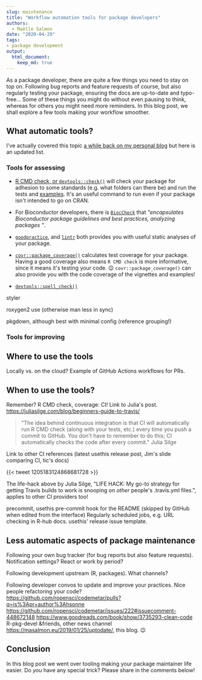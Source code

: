 ```yaml
---
slug: maintenance
title: "Workflow automation tools for package developers"
authors:
  - Maëlle Salmon
date: "2020-04-29"
tags:
- package development
output: 
  html_document:
    keep_md: true
---
```


As a package developer, there are quite a few things you need to stay on top on.
Following bug reports and feature requests of course, but also regularly testing your package, ensuring the docs are up-to-date and typo-free...
Some of these things you might do without even pausing to think, whereas for others you might need more reminders.
In this blog post, we shall explore a few tools making your workflow smoother.

## What automatic tools?

I've actually covered this topic [a while back on my personal blog](https://masalmon.eu/2017/06/17/automatictools/) but here is an updated list.

### Tools for assessing

* [R CMD check, or `devtools::check()`](http://r-pkgs.had.co.nz/check.html) will check your package for adhesion to some standards (e.g. what folders can there be) and run the tests and [examples](/2020/01/27/examples/).
It's an useful command to run even if your package isn't intended to go on CRAN.

* For Bioconductor developers, there is [`BiocCheck`](https://bioconductor.org/packages/release/bioc/html/BiocCheck.html) that _"encapsulates Bioconductor package guidelines and best practices, analyzing packages "_.

* [`goodpractice`](http://mangothecat.github.io/goodpractice/), and [`lintr`](https://www.tidyverse.org/blog/2017/12/workflow-vs-script/) both provides you with useful static analyses of your package.

* [`covr::package_coverage()`](http://covr.r-lib.org/reference/package_coverage.html) calculates test coverage for your package. Having a good coverage also means `R CMD check` is more informative, since it means it's testing your code. :wink: `covr::package_coverage()` can also provide you with the code coverage of the vignettes and examples!

* [`devtools::spell_check()`](http://devtools.r-lib.org/reference/spell_check.html)

styler

roxygen2 use (otherwise man less in sync)

pkgdown, although best with minimal config (reference grouping!)

### Tools for improving

## Where to use the tools

Locally vs. on the cloud?
Example of GitHub Actions workflows for PRs.

## When to use the tools?

Remember?
R CMD check, coverage: CI! Link to Julia's post. https://juliasilge.com/blog/beginners-guide-to-travis/

> "The idea behind continuous integration is that CI will automatically run R CMD check (along with your tests, etc.) every time you push a commit to GitHub. You don't have to remember to do this; CI automatically checks the code after every commit."
Julia Silge

Link to other CI references (latest usethis release post, Jim's slide comparing CI, tic's docs)

{{< tweet 1205183124868681728 >}}

The life-hack above by Julia Silge, "LIFE HACK: My go-to strategy for getting Travis builds to work is snooping on *other* people's .travis.yml files.", applies to other CI providers too!

precommit, usethis pre-commit hook for the README (skipped by GitHub when edited from the interface)
Regularly scheduled jobs, e.g. URL checking in R-hub docs.
usethis' release issue template.

## Less automatic aspects of package maintenance

Following your own bug tracker (for bug reports but also feature requests). 
Notification settings?
React or work by period?

Following development upstream (R, packages). 
What channels? 

Following developer convos to update and improve your practices.
Nice people refactoring your code? https://github.com/ropensci/codemetar/pulls?q=is%3Apr+author%3Ahsonne https://github.com/ropensci/codemetar/issues/222#issuecomment-448672148 https://www.goodreads.com/book/show/3735293-clean-code
R-pkg-devel &friends, other news channel https://masalmon.eu/2019/01/25/uptodate/, this blog. :wink:

## Conclusion

In this blog post we went over tooling making your package maintainer life easier.
Do _you_ have any special trick?
Please share in the comments below!